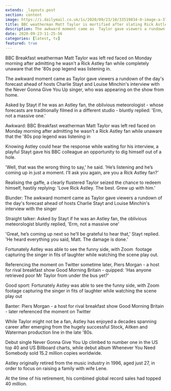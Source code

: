 ```yaml
---
extends: _layouts.post
section: content
image: https://i.dailymail.co.uk/1s/2020/09/23/10/33519834-0-image-a-37_1600854647752.jpg 
title: BBC weatherman Matt Taylor is mortified after slating Rick Astley without realising he is listening 
description: The awkward moment came as  Taylor gave viewers a rundown of the days forecast ahead of hosts Charlie Stayt and Louise Minchins interview with the singer. 
date: 2020-09-23-11-25-56 
categories: [latest, tv] 
featured: true 
--- 
```

BBC Breakfast weatherman Matt Taylor was left red faced on Monday morning after admitting he wasn't a Rick Astley fan while completely unaware that the '80s pop legend was listening in. 

The awkward moment came as Taylor gave viewers a rundown of the day's forecast ahead of hosts Charlie Stayt and Louise Minchin's interview with the Never Gonna Give You Up singer, who was appearing on the show from home.

Asked by Stayt if he was an Astley fan, the oblivious meteorologist - whose forecasts are traditionally filmed in a different studio - bluntly replied: 'Erm, not a massive one.' 

Awkward: BBC Breakfast weatherman Matt Taylor was left red faced on Monday morning after admitting he wasn't a Rick Astley fan while unaware that the '80s pop legend was listening in

Knowing Astley could hear the response while waiting for his interview, a playful Stayt gave his BBC colleague an opportunity to dig himself out of a hole. 

'Well, that was the wrong thing to say,' he said. 'He’s listening and he’s coming up in just a moment. I’ll ask you again, are you a Rick Astley fan?' 

Realising the gaffe, a clearly flustered Taylor seized the chance to redeem himself, hastily replying: 'Love Rick Astley. The best. Grew up with him.'  



Blunder: The awkward moment came as Taylor gave viewers a rundown of the day's forecast ahead of hosts Charlie Stayt and Louise Minchin's interview with the singer

Straight talker: Asked by Stayt if he was an Astley fan, the oblivious meteorologist bluntly replied, 'Erm, not a massive one'

'Great, he’s coming up next so he’ll be grateful to hear that,' Stayt replied. 'He heard everything you said, Matt. The damage is done.' 

Fortunately Astley was able to see the funny side, with Zoom  footage capturing the singer in fits of laughter while watching the scene play out. 

Referencing the moment on Twitter sometime later, Piers Morgan - a host for rival breakfast show Good Morning Britain - quipped: 'Has anyone retrieved poor Mr Taylor from under the bus yet?' 

Good sport: Fortunately Astley was able to see the funny side, with Zoom footage capturing the singer in fits of laughter while watching the scene play out

Banter: Piers Morgan - a host for rival breakfast show Good Morning Britain - later referenced the moment on Twitter 

While Taylor might not be a fan, Astley has enjoyed a decades spanning career after emerging from the hugely successful Stock, Aitken and Waterman production line in the late '80s. 

Debut single Never Gonna Give You Up climbed to number one in the US top 40 and US Billboard charts, while debut album Whenever You Need Somebody sold 15.2 million copies worldwide. 

Astley originally retired from the music industry in 1996, aged just 27, in order to focus on raising a family with wife Lene. 

At the time of his retirement, his combined global record sales had topped 40 million.  

 


